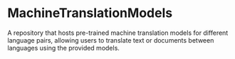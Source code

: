 # MachineTranslationModels
A repository that hosts pre-trained machine translation models for different language pairs, allowing users to translate text or documents between languages using the provided models.
